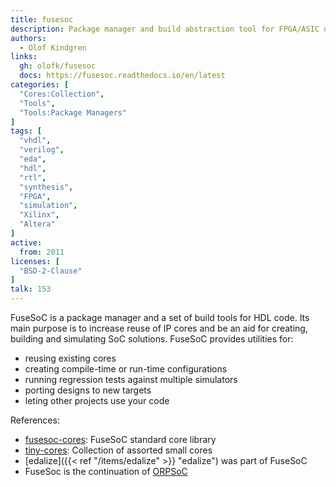 ```yaml
---
title: fusesoc
description: Package manager and build abstraction tool for FPGA/ASIC development
authors:
  - Olof Kindgren
links:
  gh: olofk/fusesoc
  docs: https://fusesoc.readthedocs.io/en/latest
categories: [
  "Cores:Collection",
  "Tools",
  "Tools:Package Managers"
]
tags: [
  "vhdl",
  "verilog",
  "eda",
  "hdl",
  "rtl",
  "synthesis",
  "FPGA",
  "simulation",
  "Xilinx",
  "Altera"
]
active:
  from: 2011
licenses: [
  "BSD-2-Clause"
]
talk: 153
---
```


FuseSoC is a package manager and a set of build tools for HDL code.
Its main purpose is to increase reuse of IP cores and be an aid for creating, building and simulating SoC solutions.
FuseSoC provides utilities for:

* reusing existing cores
* creating compile-time or run-time configurations
* running regression tests against multiple simulators
* porting designs to new targets
* leting other projects use your code

References:

- [fusesoc-cores](https://github.com/fusesoc/fusesoc-cores): FuseSoC standard core library
- [tiny-cores](https://github.com/fusesoc/tiny-cores): Collection of assorted small cores
- [edalize]({{< ref "/items/edalize" >}} "edalize") was part of FuseSoC
- FuseSoc is the continuation of [ORPSoC](https://github.com/scutwengxinqian/orpsoc)
